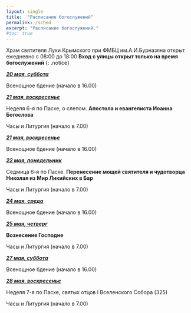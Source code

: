 ```yaml
---
layout: single
title:  "Расписание богослужений"
permalink: /sched
excerpt: "Расписание богослужений."
#toc: true
---
```


Храм святителя Луки Крымского при ФМБЦ им.А.И.Бурназяна открыт ежедневно с 08:00 до 18:00
__Вход с улицы открыт только на время богослужений__
{: .notice}

<!-----
<style type="text/css">
  p {
    color: red;
  }
</style>
-->

<!-----
Вечерня и утреня (начало в 16.00) – в 1 корпусе (с пропуском)
{: .notice--warning}
-->

**_<span style="text-decoration:underline;">20 мая, суббота</span>_**

Всенощное бдение (начало в 16.00)

**_<span style="text-decoration:underline;">21 мая, воскресенье</span>_**

Неделя 6-я по Пасхе, о слепом. **Апостола и евангелиста Иоанна Богослова**

 Часы и Литургия (начало в 7.00)

**_<span style="text-decoration:underline;">21 мая, воскресенье</span>_**

Всенощное бдение (начало в 16.00)

**_<span style="text-decoration:underline;">22 мая, понедельник</span>_**

Седмица 6-я по Пасхе. **Перенесение мощей святителя и чудотворца Николая из Мир Ликийских в Бар**

 Часы и Литургия (начало в 7.00)

**_<span style="text-decoration:underline;">24 мая, среда</span>_**

Всенощное бдение (начало в 16.00)

**_<span style="text-decoration:underline;">25 мая, четверг</span>_**

**Вознесение Господне**

Часы и Литургия (начало в 7.00)

**_<span style="text-decoration:underline;">27 мая, суббота</span>_**

Всенощное бдение (начало в 16.00)

**_<span style="text-decoration:underline;">28 мая, воскресенье</span>_**

Неделя 7-я по Пасхе, святых отцов I Вселенского Собора (325)

 Часы и Литургия (начало в 7.00)
